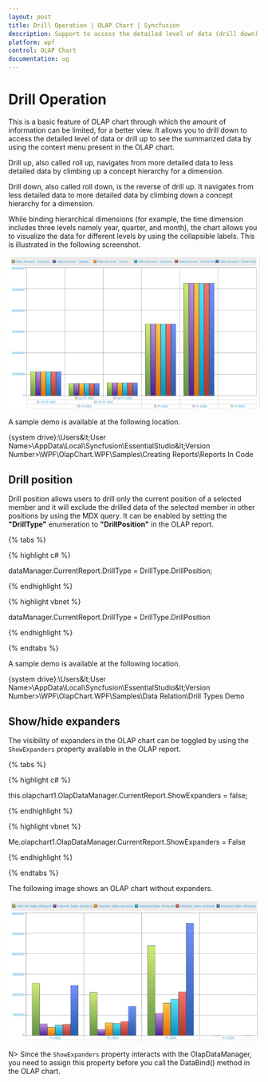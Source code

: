 ```yaml
---
layout: post
title: Drill Operation | OLAP Chart | Syncfusion
description: Support to access the detailed level of data (drill down) or to access the summarized data (drill up) in OLAP Chart control.
platform: wpf
control: OLAP Chart
documentation: ug
---
```


# Drill Operation

This is a basic feature of OLAP chart through which the amount of information can be limited, for a better view. It allows you to drill down to access the detailed level of data or drill up to see the summarized data by using the context menu present in the OLAP chart.

Drill up, also called roll up, navigates from more detailed data to less detailed data by climbing up a concept hierarchy for a dimension.

Drill down, also called roll down, is the reverse of drill up. It navigates from less detailed data to more detailed data by climbing down a concept hierarchy for a dimension.

While binding hierarchical dimensions (for example, the time dimension includes three levels namely year, quarter, and month), the chart allows you to visualize the data for different levels by using the collapsible labels. This is illustrated in the following screenshot.

![OlapChart supports to visualize the data in both abstract and detailed views](Drill-operation_images/Drill-operation_img1.png)

A sample demo is available at the following location.

{system drive}:\Users\&lt;User Name&gt;\AppData\Local\Syncfusion\EssentialStudio\&lt;Version Number&gt;\WPF\OlapChart.WPF\Samples\Creating Reports\Reports In Code

## Drill position

Drill position allows users to drill only the current position of a selected member and it will exclude the drilled data of the selected member in other positions by using the MDX query. It can be enabled by setting the **"DrillType"** enumeration to **"DrillPosition"** in the OLAP report.

{% tabs %}

{% highlight c# %}

dataManager.CurrentReport.DrillType = DrillType.DrillPosition;

{% endhighlight %}

{% highlight vbnet %}
  
dataManager.CurrentReport.DrillType = DrillType.DrillPosition

{% endhighlight %}

{% endtabs %}

A sample demo is available at the following location.

{system drive}:\Users\&lt;User Name&gt;\AppData\Local\Syncfusion\EssentialStudio\&lt;Version Number&gt;\WPF\OlapChart.WPF\Samples\Data Relation\Drill Types Demo
 
## Show/hide expanders
 
The visibility of expanders in the OLAP chart can be toggled by using the `ShowExpanders` property available in the OLAP report.

{% tabs %}

{% highlight c# %}
 
this.olapchart1.OlapDataManager.CurrentReport.ShowExpanders = false;

{% endhighlight %}

{% highlight vbnet %}
  
Me.olapchart1.OlapDataManager.CurrentReport.ShowExpanders = False

{% endhighlight %}

{% endtabs %}

The following image shows an OLAP chart without expanders.

![To hide the expanders in OlapChart](Drill-operation_images/Drill-operation_img2.png)

N> Since the `ShowExpanders` property interacts with the OlapDataManager, you need to assign this property before you call the DataBind() method in the OLAP chart.

